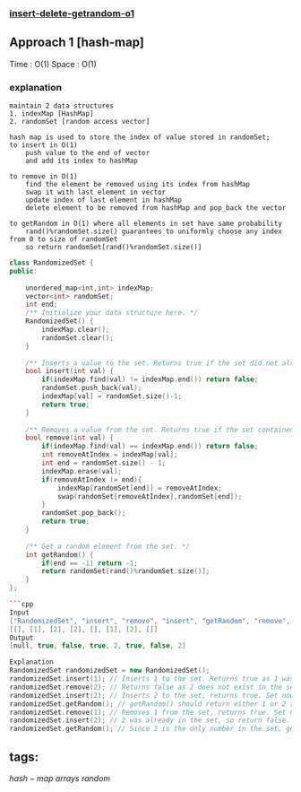 ### [insert-delete-getrandom-o1](https://leetcode.com/problems/insert-delete-getrandom-o1/)

## Approach 1 [hash-map]

Time : O(1)
Space : O(1)

### explanation

```
maintain 2 data structures
1. indexMap [HashMap]
2. randomSet [random access vector]

hash map is used to store the index of value stored in randomSet;
to insert in O(1)
    push value to the end of vector 
    and add its index to hashMap 

to remove in O(1)
    find the element be removed using its index from hashMap
    swap it with last element in vector
    update index of last element in hashMap
    delete element to be removed from hashMap and pop_back the vector

to getRandom in O(1) where all elements in set have same probability
    rand()%randomSet.size() guarantees to uniformly choose any index from 0 to size of randomSet
    so return randomSet[rand()%randomSet.size()]

```

```cpp
class RandomizedSet {
public:
    
    unordered_map<int,int> indexMap;
    vector<int> randomSet;
    int end;
    /** Initialize your data structure here. */
    RandomizedSet() {
        indexMap.clear();
        randomSet.clear();   
    }
    
    /** Inserts a value to the set. Returns true if the set did not already contain the specified element. */
    bool insert(int val) {
        if(indexMap.find(val) != indexMap.end()) return false;
        randomSet.push_back(val);
        indexMap[val] = randomSet.size()-1;
        return true;
    }
    
    /** Removes a value from the set. Returns true if the set contained the specified element. */
    bool remove(int val) {
        if(indexMap.find(val) == indexMap.end()) return false;
        int removeAtIndex = indexMap[val];
        int end = randomSet.size() - 1;
        indexMap.erase(val);
        if(removeAtIndex != end){
            indexMap[randomSet[end]] = removeAtIndex;
            swap(randomSet[removeAtIndex],randomSet[end]);
        }
        randomSet.pop_back();
        return true;
    }
    
    /** Get a random element from the set. */
    int getRandom() {
        if(end == -1) return -1;
        return randomSet[rand()%randomSet.size()];
    }
};

```cpp
Input
["RandomizedSet", "insert", "remove", "insert", "getRandom", "remove", "insert", "getRandom"]
[[], [1], [2], [2], [], [1], [2], []]
Output
[null, true, false, true, 2, true, false, 2]

Explanation
RandomizedSet randomizedSet = new RandomizedSet();
randomizedSet.insert(1); // Inserts 1 to the set. Returns true as 1 was inserted successfully.
randomizedSet.remove(2); // Returns false as 2 does not exist in the set.
randomizedSet.insert(2); // Inserts 2 to the set, returns true. Set now contains [1,2].
randomizedSet.getRandom(); // getRandom() should return either 1 or 2 randomly.
randomizedSet.remove(1); // Removes 1 from the set, returns true. Set now contains [2].
randomizedSet.insert(2); // 2 was already in the set, so return false.
randomizedSet.getRandom(); // Since 2 is the only number in the set, getRandom() will always return 2.
```

## tags:
$hash-map$
$arrays$
$random$